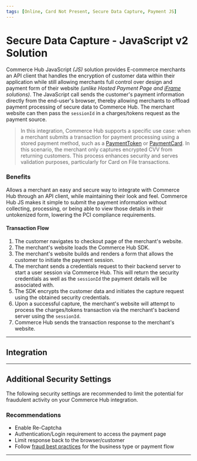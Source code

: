 ```yaml
---
tags: [Online, Card Not Present, Secure Data Capture, Payment JS]
---
```


# Secure Data Capture - JavaScript v2 Solution

Commerce Hub JavaScript _(JS)_ solution provides E-commerce merchants an API client that handles the encryption of customer data within their application while still allowing merchants full control over design and payment form of their website _(unlike Hosted Payment Page and [iFrame](docs/Online-Mobile-Digital/Secure-Data-Capture/iFrame-JS/iFrame-JS.md) solutions)_. The JavaScript call sends the customer's payment information directly from the end-user's browser, thereby allowing merchants to offload payment processing of secure data to Commerce Hub. The merchant website can then pass the `sessionId` in a charges/tokens request as the payment source.

<!-- theme: warning -->
> In this integration, Commerce Hub supports a specific use case: when a merchant submits a transaction for payment processing using a stored payment method, such as a [PaymentToken](?path=docs/Resources/API-Documents/Payments_VAS/Payment-Token.md) or [PaymentCard](?path=docs/Resources/Guides/Payment-Sources/Payment-Card.md). In this scenario, the merchant only captures encrypted CVV from returning customers. This process enhances security and serves validation purposes, particularly for Card on File transactions.

### Benefits

Allows a merchant an easy and secure way to integrate with Commerce Hub through an API client, while maintaining their look and feel. Commerce Hub JS makes it simple to submit the payment information without collecting, processing, or being able to view those details in their untokenized form, lowering the PCI compliance requirements.

#### Transaction Flow

1. The customer navigates to checkout page of the merchant's website.
2. The merchant's website loads the Commerce Hub SDK.
3. The merchant's website builds and renders a form that allows the customer to initiate the payment session.
4. The merchant sends a credentials request to their backend server to start a user session via Commerce Hub. This will return the security credentials as well as the `sessionId` the payment details will be associated with.
5. The SDK encrypts the customer data and initiates the capture request using the obtained security credentials.
6. Upon a successful capture, the merchant's website will attempt to process the charges/tokens transaction via the merchant's backend server using the `sessionId`.
7. Commerce Hub sends the transaction response to the merchant's website.

---

## Integration

<!-- type: row -->

<!-- type: card
title: JS Integration Guide
description: Begin integration with Commerce Hub's JavaScript SDK solution.
link: ?path=docs/Online-Mobile-Digital/Secure-Data-Capture/Payment-JS/JS-Request.md
-->

<!-- type: card
title: JS Customization
description: Customize the language, theme, and font for Commerce Hub's JavaScript SDK solution.
link: ?path=docs/Online-Mobile-Digital/Secure-Data-Capture/Payment-JS/JS-Customization.md
-->

<!-- type: row-end -->

---

## Additional Security Settings

The following security settings are recommended to limit the potential for fraudulent activity on your Commerce Hub integration.

### Recommendations

- Enable Re-Captcha
- Authentication/Login requirement to access the payment page
- Limit response back to the browser/customer
- Follow [fraud best practices](?path=docs/Resources/Guides/Fraud/Fraud-Settings.md) for the business type or payment flow

---
